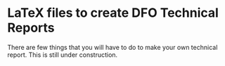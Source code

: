 # LaTeX files to create DFO Technical Reports
There are few things that you will have to do to make your own technical report.
This is still under construction.
